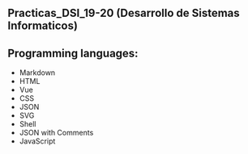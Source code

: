 ## Practicas_DSI_19-20 (Desarrollo de Sistemas Informaticos)

## Programming languages:
* Markdown
* HTML
* Vue
* CSS
* JSON
* SVG
* Shell
* JSON with Comments
* JavaScript


